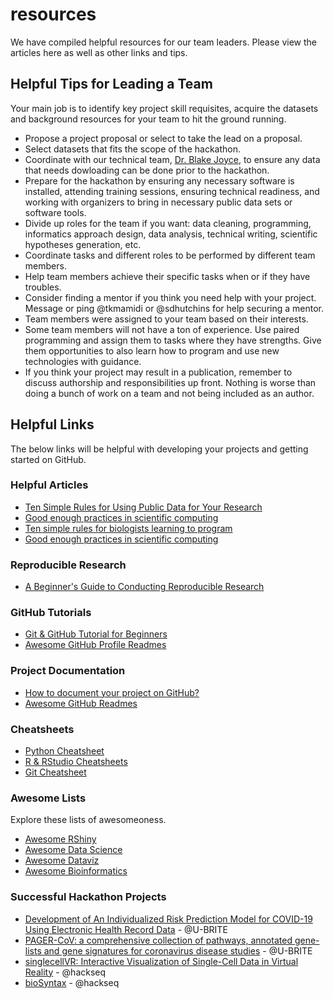# resources

We have compiled helpful resources for our team leaders. Please view the articles here as well as other links and tips.

## Helpful Tips for Leading a Team

Your main job is to identify key project skill requisites, acquire the datasets and background resources for your team to hit the ground running.

- Propose a project proposal or select to take the lead on a proposal.
- Select datasets that fits the scope of the hackathon.
- Coordinate with our technical team, [Dr. Blake Joyce](bjoyce@uab.edu), to ensure any data that needs dowloading can be done prior to the hackathon.
- Prepare for the hackathon by ensuring any necessary software is installed, attending training sessions, ensuring technical readiness, and working with organizers to bring in necessary public data sets or software tools.
- Divide up roles for the team if you want: data cleaning, programming, informatics approach design, data analysis, technical writing, scientific hypotheses generation, etc.
- Coordinate tasks and different roles to be performed by different team members.
- Help team members achieve their specific tasks when or if they have troubles.
- Consider finding a mentor if you think you need help with your project. Message or ping @tkmamidi or @sdhutchins for help securing a mentor.
- Team members were assigned to your team based on their interests.
- Some team members will not have a ton of experience. Use paired programming and assign them to tasks where they have strengths. Give them opportunities to also learn how to program and use new technologies with guidance.
- If you think your project may result in a publication, remember to discuss authorship and responsibilities up front. Nothing is worse than doing a bunch of work on a team and not being included as an author.

## Helpful Links

The below links will be helpful with developing your projects and getting started on GitHub. 

### Helpful Articles

- [Ten Simple Rules for Using Public Data for Your Research](https://github.com/u-brite/team-leaders-2022/blob/main/resources/ten-simple-rules-for-using-public-data-for-your-research.pdf.pdf)
- [Good enough practices in scientific computing](https://github.com/u-brite/team-leaders-2022/blob/main/resources/good-enough-practices-in-scientific-computing.pdf)
- [Ten simple rules for biologists learning to program](https://journals.plos.org/ploscompbiol/article?id=10.1371/journal.pcbi.1005871)
- [Good enough practices in scientific computing](https://journals.plos.org/ploscompbiol/article?id=10.1371/journal.pcbi.1005510)

### Reproducible Research

- [A Beginner's Guide to Conducting Reproducible Research
](https://esajournals.onlinelibrary.wiley.com/doi/10.1002/bes2.1801)

### GitHub Tutorials

- [Git & GitHub Tutorial for Beginners](https://product.hubspot.com/blog/git-and-github-tutorial-for-beginners)
- [Awesome GitHub Profile Readmes](https://github.com/abhisheknaiidu/awesome-github-profile-readme)

### Project Documentation

- [How to document your project on GitHub?](https://taimoorsattar.com/blogs/document-your-repository-in-github)
- [Awesome GitHub Readmes](https://github.com/matiassingers/awesome-readme)

### Cheatsheets
 
 - [Python Cheatsheet](https://s3.amazonaws.com/assets.datacamp.com/blog_assets/PythonForDataScience.pdf)
 - [R & RStudio Cheatsheets](https://www.rstudio.com/resources/cheatsheets/)
 - [Git Cheatsheet](https://education.github.com/git-cheat-sheet-education.pdf)

 ### Awesome Lists

 Explore these lists of awesomeoness.

 - [Awesome RShiny](https://grabear.github.io/awesome-rshiny/)  
 - [Awesome Data Science](https://awesomerank.github.io/lists/bulutyazilim/awesome-datascience.html)  
 - [Awesome Dataviz](https://github.com/javierluraschi/awesome-dataviz)  
 - [Awesome Bioinformatics](https://github.com/danielecook/Awesome-Bioinformatics)
 
### Successful Hackathon Projects

 - [Development of An Individualized Risk Prediction Model for COVID-19 Using Electronic Health Record Data](https://www.frontiersin.org/articles/10.3389/fdata.2021.675882/full) - @U-BRITE  
 - [PAGER-CoV: a comprehensive collection of pathways, annotated gene-lists and gene signatures for coronavirus disease studies](https://academic.oup.com/nar/article/49/D1/D589/6007666?login=true) - @U-BRITE  
 - [singlecellVR: Interactive Visualization of Single-Cell Data in Virtual Reality](https://www.frontiersin.org/articles/10.3389/fgene.2021.764170/full?field=&id=764170&journalName=Frontiers_in_Genetics&utm_campaign=Email_publication&utm_content=T1_11.5e1_author&utm_medium=Email&utm_source=Email_to_authors_) - @hackseq  
 - [bioSyntax](https://bmcbioinformatics.biomedcentral.com/articles/10.1186/s12859-018-2315-y) - @hackseq
 